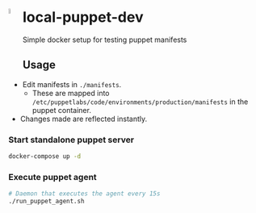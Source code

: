 # local-puppet-dev <img src="https://i.imgur.com/grQyxwI.png" height="5%" width="5%" align="left"/>

Simple docker setup for testing puppet manifests

## Usage

- Edit manifests in `./manifests`.
  - These are mapped into `/etc/puppetlabs/code/environments/production/manifests` in the puppet container.
- Changes made are reflected instantly.

### Start standalone puppet server

```bash
docker-compose up -d
```

### Execute puppet agent

```bash
# Daemon that executes the agent every 15s
./run_puppet_agent.sh
```
